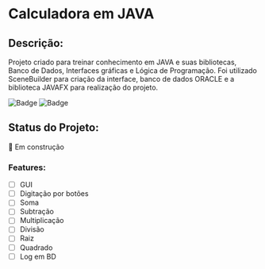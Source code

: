 # Calculadora em JAVA



## Descrição:
Projeto criado para treinar conhecimento em JAVA e suas bibliotecas, Banco de Dados, Interfaces gráficas e Lógica de Programação. Foi utilizado SceneBuilder para criação da interface, banco de dados ORACLE e a biblioteca JAVAFX para realização do projeto.

![Badge](https://img.shields.io/badge/Java-ED8B00?style=for-the-badge&logo=java&logoColor=white)
![Badge](https://img.shields.io/badge/Oracle-F80000?style=for-the-badge&logo=oracle&logoColor=black)

## Status do Projeto:
🚧 Em construção

### Features:
- [ ] GUI
- [ ] Digitação por botões
- [ ] Soma
- [ ] Subtração
- [ ] Multiplicação
- [ ] Divisão
- [ ] Raiz
- [ ] Quadrado
- [ ] Log em BD

